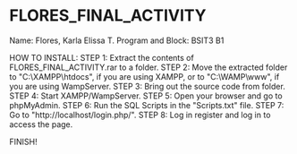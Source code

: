 # FLORES_FINAL_ACTIVITY

Name: Flores, Karla Elissa T.
Program and Block: BSIT3 B1

HOW TO INSTALL:
STEP 1: Extract the contents of 
FLORES_FINAL_ACTIVITY.rar to a folder.
STEP 2: Move the extracted folder to "C:\XAMPP\htdocs\", if you are using XAMPP, or to "C:\WAMP\www\", if you are using WampServer.
STEP 3: Bring out the source code from folder.
STEP 4: Start XAMPP/WampServer.
STEP 5: Open your browser and go to phpMyAdmin.
STEP 6: Run the SQL Scripts in the "Scripts.txt" file.
STEP 7: Go to "http://localhost/login.php/".
STEP 8: Log in register and log in to access the page.

FINISH!

